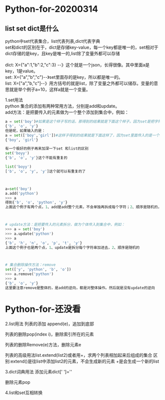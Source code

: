 # Python-for-20200314

## list set dict是什么

python中set代表集合，list代表列表,dict代表字典<br>
set和dict的区别在于，dict是存储key-value，每一个key都是唯一的，set相对于dict存储的是key，且key是唯一的,list除了变量外都可以存储<br>
<br>
dict: X={"a":1,"b":2,"c":3} --》这个就是一个json，长得很像。其中里面a是key，1是value。<br>
set: X={"a","b","c"}--》set里面存的是key，所以都是唯一的。<br>
list: X=["a","b,"c"]--》用方括号的就是list，除了变量之外都可以储存。变量的意思就是举个例子a=10，这样a就是一个变量。<br>

1.set用法<br>
python 集合的添加有两种常用方法，分别是add和update。<br>
add方法：是把要传入的元素做为一个整个添加到集合中，例如：<br>
```python
a = set('boy')#如果是这个样子写的话，那得到的结果就是下面这个样子。因为set是把字符串都拆开来
{'b', 'o', 'y'}
但是呢，如果输入的是：
a = set(['boy','girl'])#这样子得到的结果就是下面这样了，因为set里面传入的是一个列表,列表是在方括号[]里面的
{'boy', 'girl'}

有一个极好的例子再来加深一下set 和list的区别
set('boyy')
{'b', 'o', 'y'}这个不能有重复的

list('boyy')
['b', 'o', 'y', 'y']这个就可以有重复的了



a=set('boy')
a.add('python')
>>> a
得到{'b', 'o', 'python', 'y'}
上面这个例子有两个点，1、add是add整个元素，不会单独再拆成每个字符；2、顺序是随机的，不同电脑都不一样



# update方法：是把要传入的元素拆分，做为个体传入到集合中，例如：
>>> a = set('boy')
>>> a.update('python')
>>> a
{'b', 'h', 'n', 'o', 'p', 't', 'y'}
上面这个例子也是两个点，1、update是拆分每个字符串加进去，2、顺序是随机的



# 集合删除操作方法：remove
set(['y', 'python', 'b', 'o'])
>>> a.remove('python')
>>> a
{'b', 'o', 'y'}
这里要注意remove是整体的，是add的逆向，都是对整体操作。然后就是没有update的逆向

```


# Python-for-还没看

2.list用法
列表的添加 append(e)，追加到底部

列表的删除pop(index i)，删除索引所在的元素

列表的删除Remove(e)方法，删除元素e

列表的高级用法list.extend(list2)或者用+，求两个列表相加起来后组成的集合
区别:extend()是往list中添加list2的元素，不会生成新的元素
+是会生成一个新的list

 
3.dict词典用法
添加元素dict[' ']=''

删除元素pop

 
4.list和set互相转换

 


